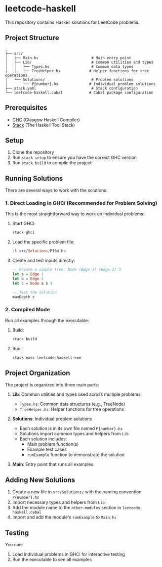 # leetcode-haskell

This repository contains Haskell solutions for LeetCode problems.

## Project Structure

```
.
├── src/
│   ├── Main.hs                        # Main entry point
│   ├── Lib/                           # Common utilities and types
│   │   ├── Types.hs                   # Common data types
│   │   └── TreeHelper.hs             # Helper functions for tree operations
│   └── Solutions/                     # Problem solutions
│       └── P{number}.hs              # Individual problem solutions
├── stack.yaml                         # Stack configuration
└── leetcode-haskell.cabal            # Cabal package configuration
```

## Prerequisites

- [GHC](https://www.haskell.org/ghc/) (Glasgow Haskell Compiler)
- [Stack](https://docs.haskellstack.org/en/stable/) (The Haskell Tool Stack)

## Setup

1. Clone the repository
2. Run `stack setup` to ensure you have the correct GHC version
3. Run `stack build` to compile the project

## Running Solutions

There are several ways to work with the solutions:

### 1. Direct Loading in GHCi (Recommended for Problem Solving)

This is the most straightforward way to work on individual problems:

1. Start GHCi:
   ```bash
   stack ghci
   ```

2. Load the specific problem file:
   ```haskell
   :l src/Solutions/P104.hs
   ```

3. Create and test inputs directly:
   ```haskell
   -- Create a simple tree: Node (Edge 1) (Edge 2) 3
   let a = Edge 1
   let b = Edge 2
   let c = Node a b 3
   
   -- Test the solution
   maxDepth c
   ```


### 2. Compiled Mode

Run all examples through the executable:

1. Build:
   ```bash
   stack build
   ```

2. Run:
   ```bash
   stack exec leetcode-haskell-exe
   ```

## Project Organization

The project is organized into three main parts:

1. **Lib**: Common utilities and types used across multiple problems
   - `Types.hs`: Common data structures (e.g., TreeNode)
   - `TreeHelper.hs`: Helper functions for tree operations

2. **Solutions**: Individual problem solutions
   - Each solution is in its own file named `P{number}.hs`
   - Solutions import common types and helpers from `Lib`
   - Each solution includes:
     - Main problem function(s)
     - Example test cases
     - `runExample` function to demonstrate the solution

3. **Main**: Entry point that runs all examples

## Adding New Solutions

1. Create a new file in `src/Solutions/` with the naming convention `P{number}.hs`
2. Import necessary types and helpers from `Lib`
3. Add the module name to the `other-modules` section in `leetcode-haskell.cabal`
4. Import and add the module's `runExample` to `Main.hs`

## Testing

You can:
1. Load individual problems in GHCi for interactive testing
2. Run the executable to see all examples
